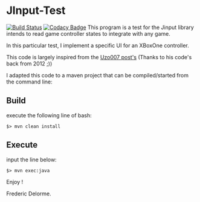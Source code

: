 # JInput-Test

[![Build Status](https://travis-ci.org/SnapGames/jinput-test.svg?branch=develop)](https://travis-ci.org/SnapGames/jinput-test) [![Codacy Badge](https://api.codacy.com/project/badge/Grade/777c89cfd1544a2d8ee7b6b5b5fdef85)](https://www.codacy.com/app/SnapGames/jinput-test?utm_source=github.com&amp;utm_medium=referral&amp;utm_content=SnapGames/jinput-test&amp;utm_campaign=Badge_Grade)
This program is a test for the Jinput library intends to read game controller states to integrate with any game.

In this particular test, I implement a specific UI for an XBoxOne controller.

This code is largely inspired from the [Uzo007 post's](https://theuzo007.wordpress.com/2012/09/02/joystick-in-java-with-jinput/)
(Thanks to his code's back from 2012 ;))

I adapted this code to a maven project that can be compiled/started from the command line:

## Build

execute the following line of bash:

    $> mvn clean install

## Execute

input the line below:

    $> mvn exec:java
    
Enjoy !

Frederic Delorme.


 
